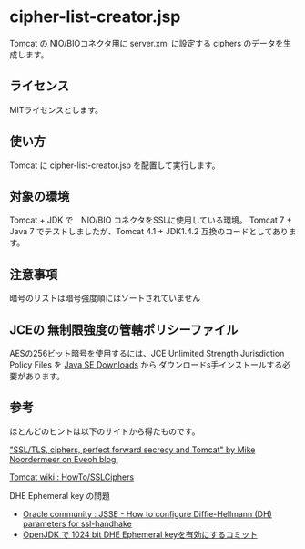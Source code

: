 ﻿# cipher-list-creator.jsp
Tomcat の NIO/BIOコネクタ用に server.xml に設定する ciphers のデータを生成します。
## ライセンス
MITライセンスとします。
## 使い方
Tomcat に cipher-list-creator.jsp を配置して実行します。
## 対象の環境
Tomcat + JDK で　NIO/BIO コネクタをSSLに使用している環境。
Tomcat 7 + Java 7 でテストしましたが、Tomcat 4.1 + JDK1.4.2 互換のコードとしてあります。
## 注意事項
暗号のリストは暗号強度順にはソートされていません
## JCEの 無制限強度の管轄ポリシーファイル
AESの256ビット暗号を使用するには、JCE Unlimited Strength Jurisdiction Policy Files を [Java SE Downloads](http://www.oracle.com/technetwork/java/javase/downloads/index.html) から
ダウンロードs手インストールする必要があります。
## 参考
ほとんどのヒントは以下のサイトから得たものです。

["SSL/TLS, ciphers, perfect forward secrecy and Tomcat" by Mike Noordermeer on Eveoh blog.](https://blog.eveoh.nl/2014/02/tls-ssl-ciphers-pfs-tomcat/)

[Tomcat wiki : HowTo/SSLCiphers](http://wiki.apache.org/tomcat/HowTo/SSLCiphers)

DHE Ephemeral key の問題
- [Oracle community : JSSE - How to configure Diffie-Hellmann (DH) parameters for ssl-handhake](https://community.oracle.com/thread/1533751)
- [OpenJDK で 1024 bit DHE Ephemeral keyを有効にするコミット](http://hg.openjdk.java.net/jdk8/jdk8/jdk/rev/0d5f4f1782e8)
